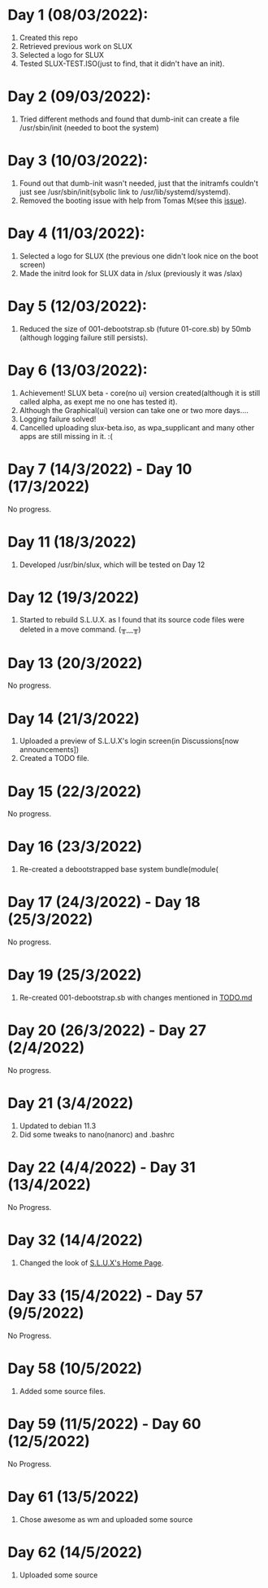 # Day 1 (08/03/2022):


1. Created this repo 
2. Retrieved previous work on SLUX
3. Selected a logo for SLUX
4. Tested SLUX-TEST.ISO(just to find, that it didn't have an init).


# Day 2 (09/03/2022):
1. Tried different methods and found that dumb-init can create a file /usr/sbin/init (needed to boot the system)
# Day 3 (10/03/2022):
1. Found out that dumb-init wasn't needed, just that the initramfs couldn't just see /usr/sbin/init(sybolic link to /usr/lib/systemd/systemd).
2. Removed the booting issue with help from Tomas M(see this [issue](https://github.com/tomas-m/linux-live/issues/200)).
# Day 4 (11/03/2022):
1. Selected a logo for SLUX (the previous one didn't look nice on the boot screen)
2. Made the initrd look for SLUX data in /slux (previously it was /slax)
# Day 5 (12/03/2022):
1. Reduced the size of 001-debootstrap.sb (future 01-core.sb) by 50mb (although logging failure still persists).
# Day 6 (13/03/2022):
1. Achievement! SLUX beta - core(no ui) version created(although it is still called alpha, as exept me no one has tested it).
2. Although the Graphical(ui) version can take one or two more days....
3. Logging failure solved!
4. Cancelled uploading slux-beta.iso, as wpa_supplicant and many other apps are still missing in it. :(
# Day 7 (14/3/2022) - Day 10 (17/3/2022)
No progress.
# Day 11 (18/3/2022)
1. Developed /usr/bin/slux, which will be tested on Day 12
# Day 12 (19/3/2022)
1. Started to rebuild S.L.U.X. as I found that its source code files were deleted in a move command. (╥﹏╥)
# Day 13 (20/3/2022)
No progress.
# Day 14 (21/3/2022)
1. Uploaded a preview of S.L.U.X's login screen(in Discussions[now announcements])
2. Created a TODO file.
# Day 15 (22/3/2022)
No progress.
# Day 16 (23/3/2022)
1. Re-created a debootstrapped base system bundle(module(
# Day 17 (24/3/2022) - Day 18 (25/3/2022)
No progress.
# Day 19 (25/3/2022)

1. Re-created 001-debootstrap.sb with changes mentioned in [TODO.md](https://github.com/tree-t/S.L.U.X/blob/main/TODO.md)

# Day 20 (26/3/2022) - Day 27 (2/4/2022)
No progress.

# Day 21 (3/4/2022)
1. Updated to debian 11.3
2. Did some tweaks to nano(nanorc) and .bashrc

# Day 22 (4/4/2022) - Day 31 (13/4/2022)
No Progress.

# Day 32 (14/4/2022)
1. Changed the look of [S.L.U.X's Home Page](https://www.tree-t.github.io/S.L.U.X).

# Day 33 (15/4/2022) - Day 57 (9/5/2022)
No Progress.

# Day 58 (10/5/2022)
1. Added some source files.

# Day 59 (11/5/2022) - Day 60 (12/5/2022)
No Progress.

# Day 61 (13/5/2022)
1. Chose awesome as wm and uploaded some source 

# Day 62 (14/5/2022)
1. Uploaded some source 
